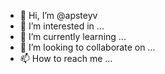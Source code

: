 - 👋 Hi, I’m @apsteyv
- 👀 I’m interested in ...
- 🌱 I’m currently learning ...
- 💞️ I’m looking to collaborate on ...
- 📫 How to reach me ...

<!---
apsteyv/apsteyv is a ✨ special ✨ repository because its `README.md` (this file) appears on your GitHub profile.
You can click the Preview link to take a look at your changes.
--->

